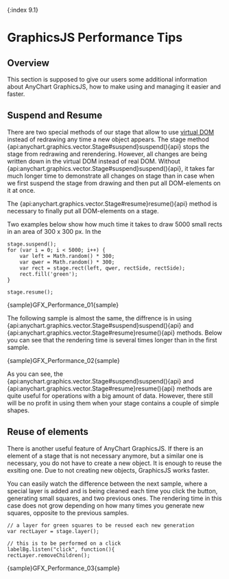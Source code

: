{:index 9.1}
# GraphicsJS Performance Tips

## Overview

This section is supposed to give our users some additional information about AnyChart GraphicsJS, how to make using and managing it easier and faster. 

## Suspend and Resume

There are two special methods of our stage that allow to use [virtual DOM](Virtual_DOM) instead of redrawing any time a new object appears. The stage method {api:anychart.graphics.vector.Stage#suspend}suspend(){api} stops the stage from redrawing and rerendering. However, all changes are being written down in the virtual DOM instead of real DOM. Without {api:anychart.graphics.vector.Stage#suspend}suspend(){api}, it takes far much longer time to demonstrate all changes on stage than in case when we first suspend the stage from drawing and then put all DOM-elements on it at once. 

The {api:anychart.graphics.vector.Stage#resume}resume(){api} method is necessary to finally put all DOM-elements on a stage.

Two examples below show how much time it takes to draw 5000 small rects in an area of 300 x 300 px. In the 

```
stage.suspend();
for (var i = 0; i < 5000; i++) {
    var left = Math.random() * 300;
    var qwer = Math.random() * 300;    
    var rect = stage.rect(left, qwer, rectSide, rectSide);
    rect.fill('green');
}

stage.resume();
```
{sample}GFX\_Performance\_01{sample}

The following sample is almost the same, the diffrence is in using {api:anychart.graphics.vector.Stage#suspend}suspend(){api} and {api:anychart.graphics.vector.Stage#resume}resume(){api} methods. Below you can see that the rendering time is several times longer than in the first sample.

{sample}GFX\_Performance\_02{sample}

As you can see, the {api:anychart.graphics.vector.Stage#suspend}suspend(){api} and {api:anychart.graphics.vector.Stage#resume}resume(){api} methods are quite useful for operations with a big amount of data. However, there still will be no profit in using them when your stage contains a couple of simple shapes. 


## Reuse of elements

There is another useful feature of AnyChart GraphicsJS. If there is an element of a stage that is not necessary anymore, but a similar one is necessary, you do not have to create a new object. It is enough to reuse the exsiting one. Due to not creating new objects, GraphicsJS works faster. 

You can easily watch the difference between the next sample, where a special layer is added and is being cleaned each time you click the button, generating small squares, and two previous ones. The rendering time in this case does not grow depending on how many times you generate new squares, opposite to the previous samples.

```
// a layer for green squares to be reused each new generation
var rectLayer = stage.layer();

// this is to be performed on a click
labelBg.listen("click", function(){
rectLayer.removeChildren();
```

{sample}GFX\_Performance\_03{sample}